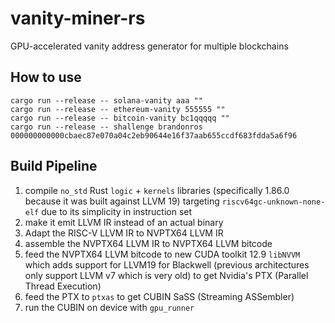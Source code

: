 # vanity-miner-rs
GPU-accelerated vanity address generator for multiple blockchains

## How to use

```shell
cargo run --release -- solana-vanity aaa ""
cargo run --release -- ethereum-vanity 555555 ""
cargo run --release -- bitcoin-vanity bc1qqqqq ""
cargo run --release -- shallenge brandonros 000000000000cbaec87e070a04c2eb90644e16f37aab655ccdf683fdda5a6f96
```

## Build Pipeline

1. compile `no_std` Rust `logic` + `kernels` libraries (specifically 1.86.0 because it was built against LLVM 19) targeting `riscv64gc-unknown-none-elf` due to its simplicity in instruction set
2. make it emit LLVM IR instead of an actual binary
3. Adapt the RISC-V LLVM IR to NVPTX64 LLVM IR
4. assemble the NVPTX64 LLVM IR to NVPTX64 LLVM bitcode
5. feed the NVPTX64 LLVM bitcode to new CUDA toolkit 12.9 `libNVVM` which adds support for LLVM19 for Blackwell (previous architectures only support LLVM v7 which is very old) to get Nvidia's PTX (Parallel Thread Execution)
6. feed the PTX to `ptxas` to get CUBIN SaSS (Streaming ASSembler)
7. run the CUBIN on device with `gpu_runner`

